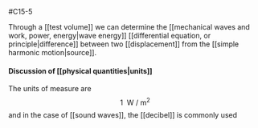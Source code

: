 #C15-5 

Through a [[test volume]] we can determine the [[mechanical waves and work, power, energy|wave energy]] [[differential equation, or principle|difference]] between two [[displacement]] from the [[simple harmonic motion|source]].

#### Discussion of [[physical quantities|units]]
The units of measure are $$1 \ \ \text{W / m}^2$$ and in the case of [[sound waves]], the [[decibel]] is commonly used